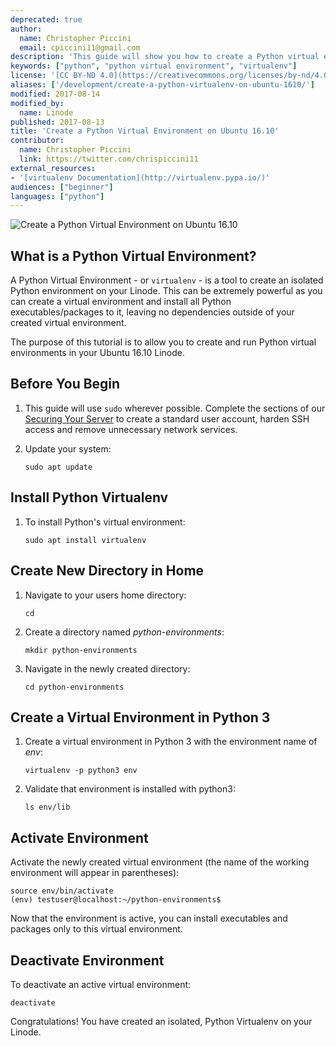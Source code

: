 ```yaml
---
deprecated: true
author:
  name: Christopher Piccini
  email: cpiccini11@gmail.com
description: 'This guide will show you how to create a Python virtual environment on your Ubuntu 16.10 Linode.'
keywords: ["python", "python virtual environment", "virtualenv"]
license: '[CC BY-ND 4.0](https://creativecommons.org/licenses/by-nd/4.0)'
aliases: ['/development/create-a-python-virtualenv-on-ubuntu-1610/']
modified: 2017-08-14
modified_by:
  name: Linode
published: 2017-08-13
title: 'Create a Python Virtual Environment on Ubuntu 16.10'
contributor:
  name: Christopher Piccini
  link: https://twitter.com/chrispiccini11
external_resources:
- '[virtualenv Documentation](http://virtualenv.pypa.io/)'
audiences: ["beginner"]
languages: ["python"]
---
```


![Create a Python Virtual Environment on Ubuntu 16.10](python-ve-u16-title.jpg "Create a Python Virtual Environment on Ubuntu 16.10")

## What is a Python Virtual Environment?

A Python Virtual Environment - or `virtualenv` - is a tool to create an isolated Python environment on your Linode. This can be extremely powerful as you can create a virtual environment and install all Python executables/packages to it, leaving no dependencies outside of your created virtual environment.

The purpose of this tutorial is to allow you to create and run Python virtual environments in your Ubuntu 16.10 Linode.

## Before You Begin

1.  This guide will use `sudo` wherever possible. Complete the sections of our [Securing Your Server](/docs/security/securing-your-server) to create a standard user account, harden SSH access and remove unnecessary network services.

2.  Update your system:

        sudo apt update

## Install Python Virtualenv

1.  To install Python's virtual environment:

        sudo apt install virtualenv

## Create New Directory in Home

1.  Navigate to your users home directory:

        cd

2.  Create a directory named *python-environments*:

        mkdir python-environments

3.  Navigate in the newly created directory:

        cd python-environments

## Create a Virtual Environment in Python 3

1.  Create a virtual environment in Python 3 with the environment name of *env*:

        virtualenv -p python3 env

2.  Validate that environment is installed with python3:

        ls env/lib

## Activate Environment

Activate the newly created virtual environment (the name of the working environment will appear in parentheses):

    source env/bin/activate
    (env) testuser@localhost:~/python-environments$

Now that the environment is active, you can install executables and packages only to this virtual environment.

## Deactivate Environment

To deactivate an active virtual environment:

    deactivate

Congratulations! You have created an isolated, Python Virtualenv on your Linode.
